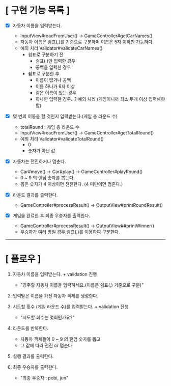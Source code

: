 # [ 구현 기능 목록 ]
- [X] 자동차 이름을 입력받는다. 
  - InputView#readFromUser() -> GameController#getCarNames()
  - 자동차 이름은 쉼표(,)를 기준으로 구분하며 이름은 5자 이하만 가능하다.
  - 예외 처리 Validator#validateCarNames()
    - 쉼표로 구분하기 전 
      - 쉼표(,)만 입력한 경우
      - 공백을 입력한 경우
    - 쉼표로 구분한 후
      - 이름이 없거나 공백
      - 이름 하나가 6자 이상
      - 같은 이름이 있는 경우
      - 하나만 입력한 경우...? 예외 처리 (게임이니까 최소 두개 이상 입력해야 함)


- [X] 몇 번의 이동을 할 것인지 입력받는다.(게임 총 라운드 수)
  - totalRound : 게임 총 라운드 수 
  - InputView#readFromUser() -> GameController#getTotalRound()
  - 예외 처리 Validator#validateTotalRound()
    - 0
    - 숫자가 아닌 값


- [X] 자동차는 전진하거나 멈춘다. 
  - Car#move() -> Car#play() -> GameController#playRound()
  - 0 ~ 9 의 랜덤 숫자를 뽑는다.
  - 뽑은 숫자가 4 이상이면 전진한다. (4 미만이면 멈춘다.)
    

- [X] 라운드 결과를 출력한다. 
  - GameController#processResult() -> OutputView#printRoundResult()


- [X] 게임을 완료한 후 최종 우승자를 출력한다.
  - GameController#processResult() -> OutputView##printWinner()
  - 우승자가 여러 명일 경우 쉼표(,)를 이용하여 구분한다.

---
# [ 플로우 ]
1. 자동차 이름을 입력받는다. + validation 진행
   - "경주할 자동차 이름을 입력하세요.(이름은 쉼표(,) 기준으로 구분)"
   

2. 입력받은 이름을 가진 자동차 객체를 생성한다.

   
3. 시도할 횟수 (게임 라운드 수)를 입력받는다. + validation 진행
   - "시도할 회수는 몇회인가요?"


4. 라운드를 반복한다. 
   - 자동차 객체들이 0 ~ 9 의 랜덤 숫자를 뽑고
   - 그 값에 따라 전진 or 멈춘다
   

5. 실행 결과를 출력한다.
   

6. 최종 우승자를 출력한다.
   - "최종 우승자 : pobi, jun"